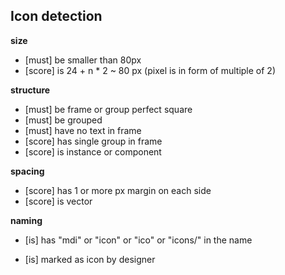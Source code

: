 ## Icon detection

**size**
- [must] be smaller than 80px
- [score] is 24 + n * 2 ~ 80  px (pixel is in form of multiple of 2)

**structure**
- [must] be frame or group perfect square
- [must] be grouped
- [must] have no text in frame
- [score] has single group in frame
- [score] is instance or component

**spacing**
- [score] has 1 or more px margin on each side
- [score] is vector

**naming**
- [is] has "mdi" or "icon" or "ico" or "icons/" in the name

- [is] marked as icon by designer

